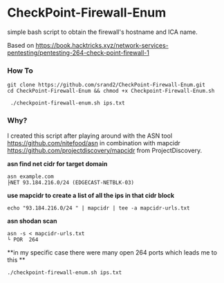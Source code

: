# CheckPoint-Firewall-Enum
simple bash script to obtain the firewall's hostname and ICA name.

Based on https://book.hacktricks.xyz/network-services-pentesting/pentesting-264-check-point-firewall-1

### How To
```
git clone https://github.com/srand2/CheckPoint-Firewall-Enum.git
cd CheckPoint-Firewall-Enum && chmod +x Checkpoint-Firewall-Enum.sh

 ./checkpoint-firewall-enum.sh ips.txt
```

### Why? 
I created this script after playing around with the ASN tool https://github.com/nitefood/asn in combination with mapcidr https://github.com/projectdiscovery/mapcidr from ProjectDiscovery.

**asn find net cidr for target domain**
```
asn example.com  
├NET 93.184.216.0/24 (EDGECAST-NETBLK-03)
```

**use mapcidr to create a list of all the ips in that cidr block**
```
echo "93.184.216.0/24 " | mapcidr | tee -a mapcidr-urls.txt
```

**asn shodan scan**
```
asn -s < mapcidr-urls.txt 
└ POR  264
```

**in my specific case there were many open 264 ports which leads me to this
**
```
./checkpoint-firewall-enum.sh ips.txt
```

